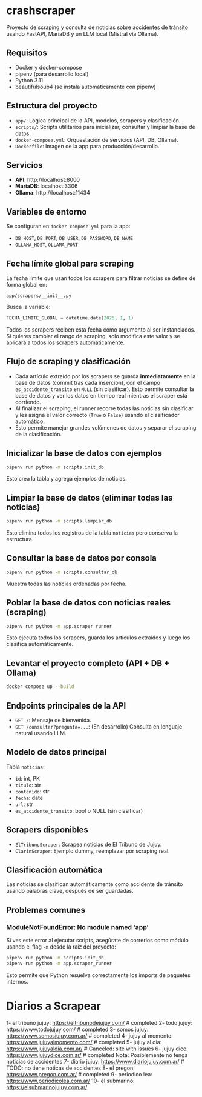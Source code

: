 # crashscraper

Proyecto de scraping y consulta de noticias sobre accidentes de tránsito usando FastAPI, MariaDB y un LLM local (Mistral vía Ollama).

## Requisitos
- Docker y docker-compose
- pipenv (para desarrollo local)
- Python 3.11
- beautifulsoup4 (se instala automáticamente con pipenv)

## Estructura del proyecto
- `app/`: Lógica principal de la API, modelos, scrapers y clasificación.
- `scripts/`: Scripts utilitarios para inicializar, consultar y limpiar la base de datos.
- `docker-compose.yml`: Orquestación de servicios (API, DB, Ollama).
- `Dockerfile`: Imagen de la app para producción/desarrollo.

## Servicios
- **API**: http://localhost:8000
- **MariaDB**: localhost:3306
- **Ollama**: http://localhost:11434

## Variables de entorno
Se configuran en `docker-compose.yml` para la app:
- `DB_HOST`, `DB_PORT`, `DB_USER`, `DB_PASSWORD`, `DB_NAME`
- `OLLAMA_HOST`, `OLLAMA_PORT`

## Fecha límite global para scraping
La fecha límite que usan todos los scrapers para filtrar noticias se define de forma global en:

```
app/scrapers/__init__.py
```

Busca la variable:

```python
FECHA_LIMITE_GLOBAL = datetime.date(2025, 1, 1)
```

Todos los scrapers reciben esta fecha como argumento al ser instanciados. Si quieres cambiar el rango de scraping, solo modifica este valor y se aplicará a todos los scrapers automáticamente.

## Flujo de scraping y clasificación
- Cada artículo extraído por los scrapers se guarda **inmediatamente** en la base de datos (commit tras cada inserción), con el campo `es_accidente_transito` en `NULL` (sin clasificar). Esto permite consultar la base de datos y ver los datos en tiempo real mientras el scraper está corriendo.
- Al finalizar el scraping, el runner recorre todas las noticias sin clasificar y les asigna el valor correcto (`True` o `False`) usando el clasificador automático.
- Esto permite manejar grandes volúmenes de datos y separar el scraping de la clasificación.

## Inicializar la base de datos con ejemplos

```bash
pipenv run python -m scripts.init_db
```
Esto crea la tabla y agrega ejemplos de noticias.

## Limpiar la base de datos (eliminar todas las noticias)

```bash
pipenv run python -m scripts.limpiar_db
```
Esto elimina todos los registros de la tabla `noticias` pero conserva la estructura.

## Consultar la base de datos por consola

```bash
pipenv run python -m scripts.consultar_db
```
Muestra todas las noticias ordenadas por fecha.

## Poblar la base de datos con noticias reales (scraping)

```bash
pipenv run python -m app.scraper_runner
```
Esto ejecuta todos los scrapers, guarda los artículos extraídos y luego los clasifica automáticamente.

## Levantar el proyecto completo (API + DB + Ollama)

```bash
docker-compose up --build
```

## Endpoints principales de la API
- `GET /`: Mensaje de bienvenida.
- `GET /consultar?pregunta=...`: (En desarrollo) Consulta en lenguaje natural usando LLM.

## Modelo de datos principal
Tabla `noticias`:
- `id`: int, PK
- `titulo`: str
- `contenido`: str
- `fecha`: date
- `url`: str
- `es_accidente_transito`: bool o NULL (sin clasificar)

## Scrapers disponibles
- `ElTribunoScraper`: Scrapea noticias de El Tribuno de Jujuy.
- `ClarinScraper`: Ejemplo dummy, reemplazar por scraping real.

## Clasificación automática
Las noticias se clasifican automáticamente como accidente de tránsito usando palabras clave, después de ser guardadas.

## Problemas comunes

### ModuleNotFoundError: No module named 'app'

Si ves este error al ejecutar scripts, asegúrate de correrlos como módulo usando el flag `-m` desde la raíz del proyecto:

```bash
pipenv run python -m scripts.init_db
pipenv run python -m app.scraper_runner
```

Esto permite que Python resuelva correctamente los imports de paquetes internos. 



# Diarios a Scrapear
1-  el tribuno jujuy: https://eltribunodejujuy.com/ # completed
2- todo jujuy: https://www.todojujuy.com/ # completed
3- somos jujuy: https://www.somosjujuy.com.ar/ # completed
4- jujuy al momento: https://www.jujuyalmomento.com/ # completed
5- jujuy al dia: https://www.jujuyaldia.com.ar/ # Canceled: site with issues
6- jujuy dice: https://www.jujuydice.com.ar/ # completed Nota: Posiblemente no tenga noticias de accidentes
7- diario jujuy: https://www.diariojujuy.com.ar/ # TODO: no tiene noticas de accidentes 
8- el pregon: https://www.pregon.com.ar/ # completed
9- periodico lea: https://www.periodicolea.com.ar/
10- el submarino: https://elsubmarinojujuy.com.ar/
